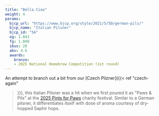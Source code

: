```yaml
---
title: "Bella Ciao"
weight: 4
params:
  bjcp_url: "https://www.bjcp.org/style/2021/5/5D/german-pils/"
  bjcp_name: "Italian Pilsner"
  bjcp_id: "5A"
  og: 1.043
  fg: 1.008
  ibus: 28
  abv: 4.6
  awards: 
    bronze: 
    - 2025 National Homebrew Competition (1st round)
---
```



An attempt to branch out a bit from our [Czech Pilzner]({{< ref "czech-again"
>}}), this Italian Pilsner was a hit when we first poured it as "Paws & Pils"
at the [2025 Pints for Paws](/post/2025-01-29-2025-pints-for-paws/) charity
festival. Similar to a German pilsner, it differentiates itself with dose of
aroma courtesy of dry-hopped Saphir hops.
